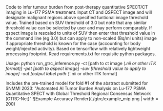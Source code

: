 Code to infer tumour burden from post-therapy quantitative SPECT/CT imaging in Lu-177 PSMA treatment.
Input CT and QSPECT image and will designate malignant regions above specified funtional image threshold value.
Trained based on SUV threshold of 3.0  but note that any similar threshold value can be selected by user and may perform comparably.
If qspect image is rescaled to units of SUV then enter that threshold value in the command line (eg 3.0) but can apply to non-scaled (Bq/ml units) image if appropriate threshold is known for the case (accounting for body weight/injected activity). Based on tensorflow with relatively lightweight processing footprint. Read requirements.txt for requisite python packages.

Usage:
python run_gtrc_inference.py -ct [path to ct image (*.nii or other ITK format)] -pet [path to qspect image] -suv [threshold value to apply to image] -out [output label path ('*.nii or other ITK format)

Includes the pre-trained model for fold #1 of the abstract submitted for SNMMI 2023: "Automated AI Tumor Burden Analysis on Lu-177 PSMA Quantitative SPECT with Global Threshold Regional Consensus Network (GTRC-Net)"
![Example Accuracy Render](./gtrc/example_mip.png | width = 200)

